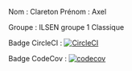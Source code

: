 Nom : Clareton
Prénom : Axel

Groupe : ILSEN groupe 1 Classique

Badge CircleCI : [![CircleCI](https://dl.circleci.com/status-badge/img/gh/AxLaiR/ceri-m1-techniques-de-test/tree/master.svg?style=svg)](https://dl.circleci.com/status-badge/redirect/gh/AxLaiR/ceri-m1-techniques-de-test/tree/master)

Badge CodeCov : [![codecov](https://codecov.io/github/AxLaiR/ceri-m1-techniques-de-test/graph/badge.svg?token=R6G0AEMRKI)](https://codecov.io/github/AxLaiR/ceri-m1-techniques-de-test)
